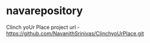 # navarepository
Clinch yoUr Place project url - https://github.com/NavanithSrinivas/ClinchyoUrPlace.git

